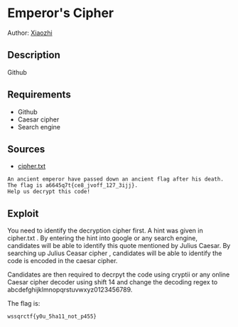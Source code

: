 # Emperor's Cipher
Author: [Xiaozhi](https://github.com/xiaoxiao69)

## Description

Github 

## Requirements
- Github
- Caesar cipher
- Search engine


## Sources

- [cipher.txt](https://github.com/ChanTingHui/wssqrctf/blob/main/crypto/Emperor's%20Cipher/cipher.txt)

```
An ancient emperor have passed down an ancient flag after his death. The flag is a6645q7t{ce8_jvoff_127_3ijj}.
Help us decrypt this code!
```

## Exploit

You need to identify the decryption cipher first. A hint was given in cipher.txt . By entering the hint into google or any search engine, candidates will be able to identify 
this quote mentioned by Julius Caesar. By searching up Julius Ceasar cipher , candidates will be able to identify the code is encoded in the caesar cipher.

Candidates are then required to decrpyt the code using cryptii or any online Caesar cipher decoder using shift 14 and change the decoding regex 
to abcdefghijklmnopqrstuvwxyz0123456789.


The flag is:

```
wssqrctf{y0u_5ha11_not_p455}
```
